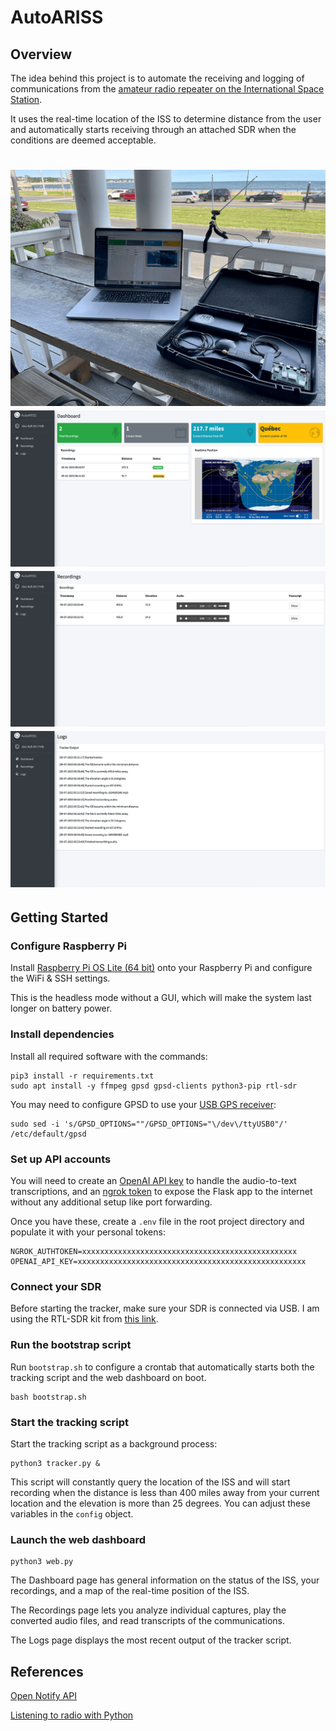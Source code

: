 # AutoARISS
## Overview
The idea behind this project is to automate the receiving and logging of communications from the [amateur radio repeater on the International Space Station](https://www.ariss.org/).

It uses the real-time location of the ISS to determine distance from the user and automatically starts receiving through an attached SDR when the conditions are deemed acceptable.

<h1 align="center">
  <img src="https://github.com/Un1xG0d/AutoARISS/blob/master/images/picture_go_kit.png">
  <br>
  <img src="https://github.com/Un1xG0d/AutoARISS/blob/master/images/screenshot_dashboard.png">
  <br>
  <img src="https://github.com/Un1xG0d/AutoARISS/blob/master/images/screenshot_recordings.png">
  <br>
  <img src="https://github.com/Un1xG0d/AutoARISS/blob/master/images/screenshot_logs.png">
</h1>

## Getting Started
### Configure Raspberry Pi
Install [Raspberry Pi OS Lite (64 bit)](https://www.raspberrypi.com/software/) onto your Raspberry Pi and configure the WiFi & SSH settings.

This is the headless mode without a GUI, which will make the system last longer on battery power.

### Install dependencies
Install all required software with the commands:
```
pip3 install -r requirements.txt
sudo apt install -y ffmpeg gpsd gpsd-clients python3-pip rtl-sdr
```

You may need to configure GPSD to use your [USB GPS receiver](https://www.amazon.com/GlobalSat-BU-353-S4-Receiver-Black-Improved-New/dp/B098L799NH):
```
sudo sed -i 's/GPSD_OPTIONS=""/GPSD_OPTIONS="\/dev\/ttyUSB0"/' /etc/default/gpsd
```

### Set up API accounts
You will need to create an [OpenAI API key](https://openai.com/blog/openai-api) to handle the audio-to-text transcriptions, and an [ngrok token](https://ngrok.com/) to expose the Flask app to the internet without any additional setup like port forwarding.

Once you have these, create a `.env` file in the root project directory and populate it with your personal tokens:
```
NGROK_AUTHTOKEN=xxxxxxxxxxxxxxxxxxxxxxxxxxxxxxxxxxxxxxxxxxxxxxxx
OPENAI_API_KEY=xxxxxxxxxxxxxxxxxxxxxxxxxxxxxxxxxxxxxxxxxxxxxxxxxxx
```

### Connect your SDR
Before starting the tracker, make sure your SDR is connected via USB. I am using the RTL-SDR kit from [this link](https://a.co/d/3p9rCar).

### Run the bootstrap script
Run `bootstrap.sh` to configure a crontab that automatically starts both the tracking script and the web dashboard on boot.
```
bash bootstrap.sh
```

### Start the tracking script
Start the tracking script as a background process:
```
python3 tracker.py &
```

This script will constantly query the location of the ISS and will start recording when the distance is less than 400 miles away from your current location and the elevation is more than 25 degrees. You can adjust these variables in the `config` object.

### Launch the web dashboard
```
python3 web.py
```

The Dashboard page has general information on the status of the ISS, your recordings, and a map of the real-time position of the ISS.

The Recordings page lets you analyze individual captures, play the converted audio files, and read transcripts of the communications.

The Logs page displays the most recent output of the tracker script.

## References
[Open Notify API](http://api.open-notify.org/)

[Listening to radio with Python](https://epxx.co/artigos/pythonfm_en.html)
